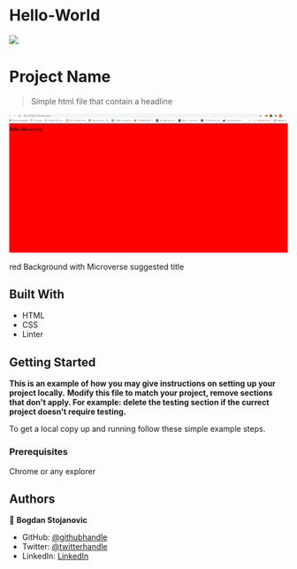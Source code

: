 # Hello-World
![](https://img.shields.io/badge/Microverse-blueviolet)

# Project Name

>Simple html file that contain a headline

![screenshot](./capture.png)

red Background with Microverse suggested title

## Built With

- HTML
- CSS
- Linter



## Getting Started

**This is an example of how you may give instructions on setting up your project locally.**
**Modify this file to match your project, remove sections that don't apply. For example: delete the testing section if the currect project doesn't require testing.**


To get a local copy up and running follow these simple example steps.

### Prerequisites

Chrome or any explorer



## Authors

👤 **Bogdan Stojanovic**

- GitHub: [@githubhandle](https://github.com/kakarrot92)
- Twitter: [@twitterhandle](https://twitter.com/kakarrot1992)
- LinkedIn: [LinkedIn](https://www.linkedin.com/in/bogdan-stojanovic-97829b136/)



